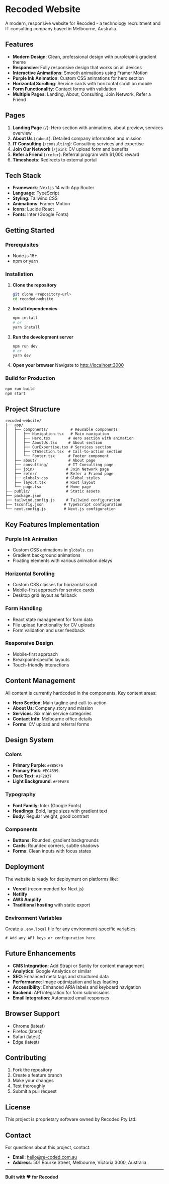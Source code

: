 # Recoded Website

A modern, responsive website for Recoded - a technology recruitment and IT consulting company based in Melbourne, Australia.

## Features

- **Modern Design**: Clean, professional design with purple/pink gradient theme
- **Responsive**: Fully responsive design that works on all devices
- **Interactive Animations**: Smooth animations using Framer Motion
- **Purple Ink Animation**: Custom CSS animations for hero section
- **Horizontal Scrolling**: Service cards with horizontal scroll on mobile
- **Form Functionality**: Contact forms with validation
- **Multiple Pages**: Landing, About, Consulting, Join Network, Refer a Friend

## Pages

1. **Landing Page** (`/`): Hero section with animations, about preview, services overview
2. **About Us** (`/about`): Detailed company information and mission
3. **IT Consulting** (`/consulting`): Consulting services and expertise
4. **Join Our Network** (`/join`): CV upload form and benefits
5. **Refer a Friend** (`/refer`): Referral program with $1,000 reward
6. **Timesheets**: Redirects to external portal

## Tech Stack

- **Framework**: Next.js 14 with App Router
- **Language**: TypeScript
- **Styling**: Tailwind CSS
- **Animations**: Framer Motion
- **Icons**: Lucide React
- **Fonts**: Inter (Google Fonts)

## Getting Started

### Prerequisites

- Node.js 18+ 
- npm or yarn

### Installation

1. **Clone the repository**
   ```bash
   git clone <repository-url>
   cd recoded-website
   ```

2. **Install dependencies**
   ```bash
   npm install
   # or
   yarn install
   ```

3. **Run the development server**
   ```bash
   npm run dev
   # or
   yarn dev
   ```

4. **Open your browser**
   Navigate to [http://localhost:3000](http://localhost:3000)

### Build for Production

```bash
npm run build
npm start
```

## Project Structure

```
recoded-website/
├── app/
│   ├── components/          # Reusable components
│   │   ├── Navigation.tsx   # Main navigation
│   │   ├── Hero.tsx        # Hero section with animation
│   │   ├── AboutUs.tsx     # About section
│   │   ├── OurExpertise.tsx # Services section
│   │   ├── CTASection.tsx  # Call-to-action section
│   │   └── Footer.tsx      # Footer component
│   ├── about/              # About page
│   ├── consulting/         # IT Consulting page
│   ├── join/              # Join Network page
│   ├── refer/             # Refer a Friend page
│   ├── globals.css        # Global styles
│   ├── layout.tsx         # Root layout
│   └── page.tsx           # Home page
├── public/                # Static assets
├── package.json
├── tailwind.config.js     # Tailwind configuration
├── tsconfig.json         # TypeScript configuration
└── next.config.js        # Next.js configuration
```

## Key Features Implementation

### Purple Ink Animation
- Custom CSS animations in `globals.css`
- Gradient background animations
- Floating elements with various animation delays

### Horizontal Scrolling
- Custom CSS classes for horizontal scroll
- Mobile-first approach for service cards
- Desktop grid layout as fallback

### Form Handling
- React state management for form data
- File upload functionality for CV uploads
- Form validation and user feedback

### Responsive Design
- Mobile-first approach
- Breakpoint-specific layouts
- Touch-friendly interactions

## Content Management

All content is currently hardcoded in the components. Key content areas:

- **Hero Section**: Main tagline and call-to-action
- **About Us**: Company story and mission
- **Services**: Six main service categories
- **Contact Info**: Melbourne office details
- **Forms**: CV upload and referral forms

## Design System

### Colors
- **Primary Purple**: `#8B5CF6`
- **Primary Pink**: `#EC4899`
- **Dark Text**: `#1F2937`
- **Light Background**: `#F9FAFB`

### Typography
- **Font Family**: Inter (Google Fonts)
- **Headings**: Bold, large sizes with gradient text
- **Body**: Regular weight, good contrast

### Components
- **Buttons**: Rounded, gradient backgrounds
- **Cards**: Rounded corners, subtle shadows
- **Forms**: Clean inputs with focus states

## Deployment

The website is ready for deployment on platforms like:

- **Vercel** (recommended for Next.js)
- **Netlify**
- **AWS Amplify**
- **Traditional hosting** with static export

### Environment Variables

Create a `.env.local` file for any environment-specific variables:

```env
# Add any API keys or configuration here
```

## Future Enhancements

- **CMS Integration**: Add Strapi or Sanity for content management
- **Analytics**: Google Analytics or similar
- **SEO**: Enhanced meta tags and structured data
- **Performance**: Image optimization and lazy loading
- **Accessibility**: Enhanced ARIA labels and keyboard navigation
- **Backend**: API integration for form submissions
- **Email Integration**: Automated email responses

## Browser Support

- Chrome (latest)
- Firefox (latest)
- Safari (latest)
- Edge (latest)

## Contributing

1. Fork the repository
2. Create a feature branch
3. Make your changes
4. Test thoroughly
5. Submit a pull request

## License

This project is proprietary software owned by Recoded Pty Ltd.

## Contact

For questions about this project, contact:
- **Email**: hello@re-coded.com.au
- **Address**: 501 Bourke Street, Melbourne, Victoria 3000, Australia

---

**Built with ❤️ for Recoded** 